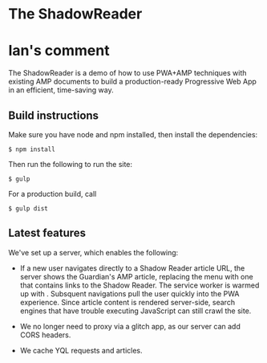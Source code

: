# The ShadowReader
# Ian's comment

The ShadowReader is a demo of how to use PWA+AMP techniques with existing AMP documents to build a production-ready Progressive Web App in an efficient, time-saving way.

## Build instructions

Make sure you have node and npm installed, then install the dependencies:

    $ npm install

Then run the following to run the site:

    $ gulp

For a production build, call

    $ gulp dist

## Latest features

We've set up a server, which enables the following:

- If a new user navigates directly to a Shadow Reader article URL, the server shows the Guardian's AMP article, replacing the menu with one that contains links to the Shadow Reader. The service worker is warmed up with <amp-install-serviceworker>.  Subsquent navigations pull the user quickly into the PWA experience.  Since article content is rendered server-side, search engines that have trouble executing JavaScript can still crawl the site.

- We no longer need to proxy via a glitch app, as our server can add CORS headers.

- We cache YQL requests and articles.
